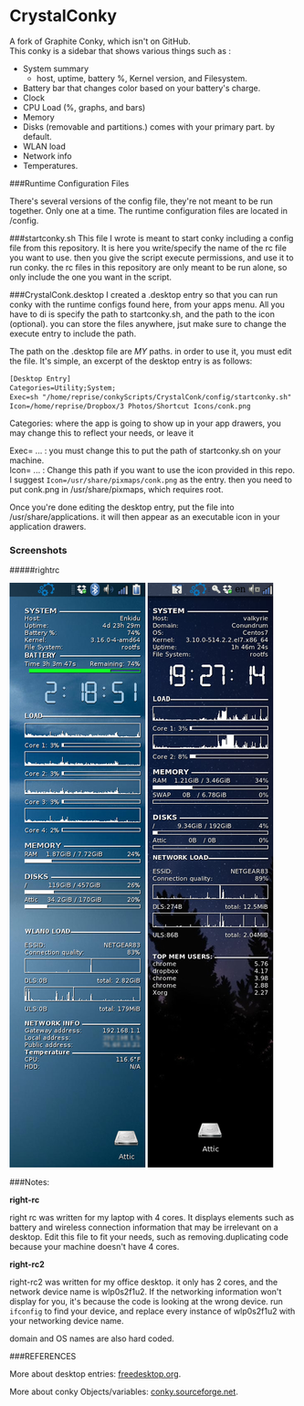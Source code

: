 # CrystalConky
A fork of Graphite Conky, which isn't on GitHub.  
This conky is a sidebar that shows various things such as :
  * System summary
    * host, uptime, battery %, Kernel version, and Filesystem.
  * Battery bar that changes color based on your battery's charge.
  * Clock
  * CPU Load (%, graphs, and bars)
  * Memory
  * Disks (removable and partitions.) comes with your primary part. by default.
  * WLAN load
  * Network info
  * Temperatures.
  
###Runtime Configuration Files

There's several versions of the config file, they're not meant to be run together.  Only one at a time.
The runtime configuration files are located in /config.

###startconky.sh
This file I wrote is meant to start conky including a config file from this repository.  It is here you write/specify the name of the rc file you want to use.  then you give the script execute permissions, and use it to run conky.  the rc files in this repository are only meant to be run alone, so only include the one you want in the script.

###CrystalConk.desktop
I created a .desktop entry so that you can run conky with the runtime configs found here, from your apps menu.  All you have to di is specify the path to startconky.sh, and the path to the icon (optional).  you can store the files anywhere, jsut make sure to change the execute entry to include the path.

The path on the .desktop file are *MY* paths.  in order to use it, you must edit the file.  It's simple, an excerpt of the desktop entry is as follows:
```
[Desktop Entry]
Categories=Utility;System;
Exec=sh "/home/reprise/conkyScripts/CrystalConk/config/startconky.sh"
Icon=/home/reprise/Dropbox/3 Photos/Shortcut Icons/conk.png
```
Categories: where the app is going to show up in your app drawers, you may change this to reflect your needs, or leave it

Exec= ...   : you must change this to put the path of startconky.sh on your machine.                                             
Icon= ...   : Change this path if you want to use the icon provided in this repo.  I suggest  `Icon=/usr/share/pixmaps/conk.png` as the entry.  then you need to put conk.png in /usr/share/pixmaps, which requires root.

Once you're done editing the desktop entry, put the file into /usr/share/applications.  it will then appear as an executable icon in your application drawers.

### Screenshots

#####rightrc

![alt tag](https://github.com/reprise5/CrystalConky/blob/master/rightrc-screenshot.png)
![alt tag](https://github.com/reprise5/CrystalConky/blob/master/right-rc2-screenshot.png)

###Notes:

**right-rc**

right rc was written for my laptop with 4 cores.  It displays elements such as battery and wireless connection information that may be irrelevant on a desktop.  Edit this file to fit your needs, such as removing.duplicating code because your machine doesn't have 4 cores.

**right-rc2**

right-rc2 was written for my office desktop.  it only has 2 cores, and the network device name is wlp0s2f1u2.  If the networking information won't display for you, it's because the code is looking at the wrong device.  run `ifconfig` to find your device, and replace every instance of wlp0s2f1u2 with your networking device name.  

domain and OS names are also hard coded.




###REFERENCES

More about desktop entries: [freedesktop.org](https://standards.freedesktop.org/desktop-entry-spec/latest/).

More about conky Objects/variables: [conky.sourceforge.net](http://conky.sourceforge.net/variables.html).
